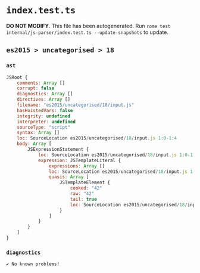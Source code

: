 # `index.test.ts`

**DO NOT MODIFY**. This file has been autogenerated. Run `rome test internal/js-parser/index.test.ts --update-snapshots` to update.

## `es2015 > uncategorised > 18`

### `ast`

```javascript
JSRoot {
	comments: Array []
	corrupt: false
	diagnostics: Array []
	directives: Array []
	filename: "es2015/uncategorised/18/input.js"
	hasHoistedVars: false
	integrity: undefined
	interpreter: undefined
	sourceType: "script"
	syntax: Array []
	loc: SourceLocation es2015/uncategorised/18/input.js 1:0-1:4
	body: Array [
		JSExpressionStatement {
			loc: SourceLocation es2015/uncategorised/18/input.js 1:0-1:4
			expression: JSTemplateLiteral {
				expressions: Array []
				loc: SourceLocation es2015/uncategorised/18/input.js 1:0-1:4
				quasis: Array [
					JSTemplateElement {
						cooked: "42"
						raw: "42"
						tail: true
						loc: SourceLocation es2015/uncategorised/18/input.js 1:1-1:3
					}
				]
			}
		}
	]
}
```

### `diagnostics`

```
✔ No known problems!

```

